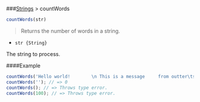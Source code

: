 ###[Strings](../) > countWords

```js
countWords(str)
```

> Returns the number of words in a string.

- <code>str {String}</code>

The string to process.

####Example
```js
countWords('Hello world!        \n This is a message     from outter\tspace.'); // => 9
countWords(''); // => 0
countWords(); // => Throws type error.
countWords(100); // => Throws type error.
```